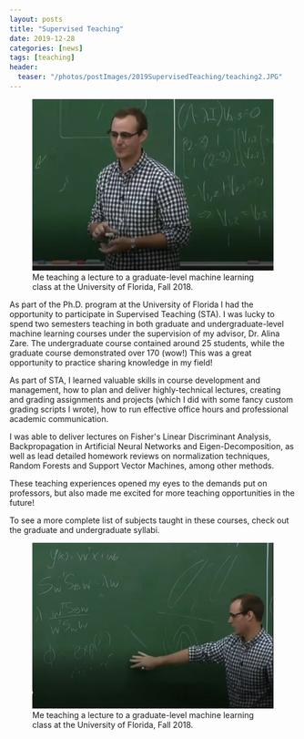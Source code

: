 ```yaml
---
layout: posts
title: "Supervised Teaching"
date: 2019-12-28
categories: [news]
tags: [teaching]
header:
  teaser: "/photos/postImages/2019SupervisedTeaching/teaching2.JPG"
---
```


<figure>
    <a href="/photos/postImages/2019SupervisedTeaching/teaching2.JPG"><img src="/photos/postImages/2019SupervisedTeaching/teaching2.JPG"></a>
    <figcaption>Me teaching a lecture to a graduate-level machine learning class at the University of Florida, Fall 2018.</figcaption>
</figure>

As part of the Ph.D. program at the University of Florida I had the opportunity to participate in Supervised Teaching (STA). I was lucky to spend two semesters teaching in both graduate and undergraduate-level machine learning courses under the supervision of my advisor, Dr. Alina Zare. The undergraduate course contained around 25 students, while the graduate course demonstrated over 170 (wow!) This was a great opportunity to practice sharing knowledge in my field!  

As part of STA, I learned valuable skills in course development and management, how to plan and deliver highly-technical lectures, creating and grading assignments and projects (which I did with some fancy custom grading scripts I wrote), how to run effective office hours and professional academic communication.

I was able to deliver lectures on Fisher's Linear Discriminant Analysis, Backpropagation in Artificial Neural Networks and Eigen-Decomposition, as well as lead detailed homework reviews on normalization techniques, Random Forests and Support Vector Machines, among other methods.

These teaching experiences opened my eyes to the demands put on professors, but also made me excited for more teaching opportunities in the future!

To see a more complete list of subjects taught in these courses, check out the graduate and undergraduate syllabi. 

<!-- Include syllabi links -->
  
<figure>
    <a href="/photos/postImages/2019SupervisedTeaching/teaching1.JPG"><img src="/photos/postImages/2019SupervisedTeaching/teaching1.JPG"></a>
    <figcaption> Me teaching a lecture to a graduate-level machine learning class at the University of Florida, Fall 2018.</figcaption>
</figure>


 
  <!-- Include class syllabi -->




